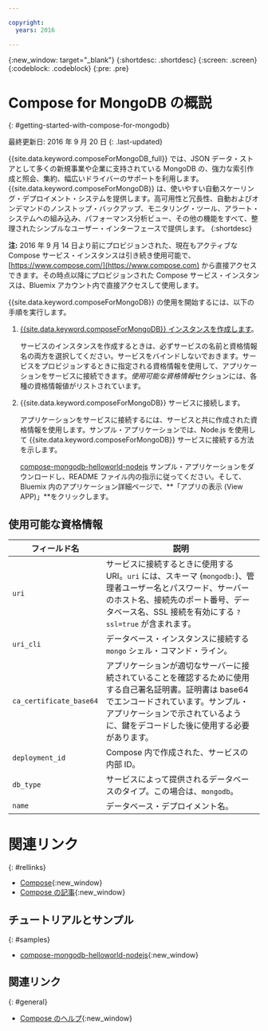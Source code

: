 ```yaml
---

copyright:
  years: 2016

---
```


{:new_window: target="_blank"}
{:shortdesc: .shortdesc}
{:screen: .screen}
{:codeblock: .codeblock}
{:pre: .pre}

# Compose for MongoDB の概説
{: #getting-started-with-compose-for-mongodb}

最終更新日: 2016 年 9 月 20 日
{: .last-updated}

{{site.data.keyword.composeForMongoDB_full}} では、JSON データ・ストアとして多くの新規事業や企業に支持されている MongoDB の、強力な索引作成と照会、集約、幅広いドライバーのサポートを利用します。{{site.data.keyword.composeForMongoDB}} は、使いやすい自動スケーリング・デプロイメント・システムを提供します。高可用性と冗長性、自動およびオンデマンドのノンストップ・バックアップ、モニタリング・ツール、アラート・システムへの組み込み、パフォーマンス分析ビュー、その他の機能をすべて、整理されたシンプルなユーザー・インターフェースで提供します。
{:shortdesc}

**注:** 2016 年 9 月 14 日より前にプロビジョンされた、現在もアクティブな Compose サービス・インスタンスは引き続き使用可能で、[https://www.compose.com/](https://www.compose.com) から直接アクセスできます。その時点以降にプロビジョンされた Compose サービス・インスタンスは、Bluemix アカウント内で直接アクセスして使用します。

{{site.data.keyword.composeForMongoDB}} の使用を開始するには、以下の手順を実行します。

1. [{{site.data.keyword.composeForMongoDB}} インスタンスを作成します](https://console.ng.bluemix.net/catalog/services/compose-for-mongodb/)。

   サービスのインスタンスを作成するときは、必ずサービスの名前と資格情報名の両方を選択してください。サービスをバインドしないでおきます。サービスをプロビジョンするときに指定される資格情報を使用して、アプリケーションをサービスに接続できます。*使用可能な資格情報*セクションには、各種の資格情報値がリストされています。

2. {{site.data.keyword.composeForMongoDB}} サービスに接続します。

   アプリケーションをサービスに接続するには、サービスと共に作成された資格情報を使用します。サンプル・アプリケーションでは、Node.js を使用して {{site.data.keyword.composeForMongoDB}} サービスに接続する方法を示します。

   [compose-mongodb-helloworld-nodejs](https://github.com/IBM-Bluemix/compose-mongodb-helloworld-nodejs) サンプル・アプリケーションをダウンロードし、README ファイル内の指示に従ってください。そして、Bluemix 内のアプリケーション詳細ページで、**「アプリの表示 (View APP)」**をクリックします。


## 使用可能な資格情報

フィールド名|説明
----------|-----------
`uri`|サービスに接続するときに使用する URI。`uri` には、スキーマ (`mongodb:`)、管理者ユーザー名とパスワード、サーバーのホスト名、接続先のポート番号、データベース名、SSL 接続を有効にする `?ssl=true` が含まれます。
`uri_cli`|データベース・インスタンスに接続する `mongo` シェル・コマンド・ライン。
`ca_certificate_base64`|アプリケーションが適切なサーバーに接続されていることを確認するために使用する自己署名証明書。証明書は base64 でエンコードされています。サンプル・アプリケーションで示されているように、鍵をデコードした後に使用する必要があります。
`deployment_id`|Compose 内で作成された、サービスの内部 ID。
`db_type`|サービスによって提供されるデータベースのタイプ。この場合は、`mongodb`。
`name`|データベース・デプロイメント名。

# 関連リンク
{: #rellinks}

* [Compose](https://www.compose.com){:new_window}
* [Compose の記事](https://www.compose.com/articles/){:new_window}

## チュートリアルとサンプル
{: #samples}
* [compose-mongodb-helloworld-nodejs](https://github.com/IBM-Bluemix/compose-mongodb-helloworld-nodejs){:new_window}

## 関連リンク
{: #general}
* [Compose のヘルプ](https://help.compose.com/docs){:new_window}
